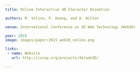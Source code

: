 ```yaml
---
title: Online Interactive 4D Character Animation

authors: M. Volino, P. Huang, and A. Hilton

venue: International Conference on 3D Web Technology (Web3D)

year: 2015
image: images/paper/2015_web3d_volino.png

links:
 - name: Website
   url: http://cvssp.org/projects/4d/web3D/

---
```

